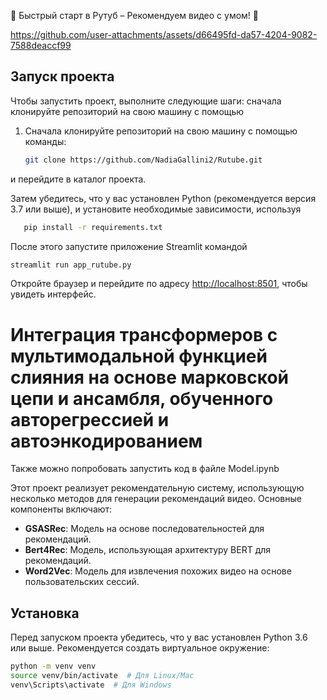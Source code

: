 🌟 Быстрый старт в Рутуб – Рекомендуем видео с умом! 🚀

https://github.com/user-attachments/assets/d66495fd-da57-4204-9082-7588deaccf99

## Запуск проекта

Чтобы запустить проект, выполните следующие шаги: сначала клонируйте репозиторий на свою машину с помощью
1. Сначала клонируйте репозиторий на свою машину с помощью команды:
   ```bash
   git clone https://github.com/NadiaGallini2/Rutube.git

и перейдите в каталог проекта. 

Затем убедитесь, что у вас установлен Python (рекомендуется версия 3.7 или выше), и установите необходимые зависимости, используя 
   ```bash
      pip install -r requirements.txt
   ```


После этого запустите приложение Streamlit командой 
   ```bash
   streamlit run app_rutube.py
   ```


Откройте браузер и перейдите по адресу [http://localhost:8501](http://localhost:8501), чтобы увидеть интерфейс.


# Интеграция трансформеров с мультимодальной функцией слияния на основе марковской цепи и ансамбля, обученного авторегрессией и автоэнкодированием
Также можно попробовать запустить код в файле Model.ipynb

Этот проект реализует рекомендательную систему, использующую несколько методов для генерации рекомендаций видео. Основные компоненты включают:

- **GSASRec**: Модель на основе последовательностей для рекомендаций.
- **Bert4Rec**: Модель, использующая архитектуру BERT для рекомендаций.
- **Word2Vec**: Модель для извлечения похожих видео на основе пользовательских сессий.

## Установка

Перед запуском проекта убедитесь, что у вас установлен Python 3.6 или выше. Рекомендуется создать виртуальное окружение:

```bash
python -m venv venv
source venv/bin/activate  # Для Linux/Mac
venv\Scripts\activate  # Для Windows
